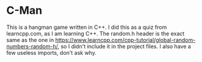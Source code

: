 # C-Man
This is a hangman game written in C++.  I did this as a quiz from learncpp.com, as I am learning C++. The random.h header is the exact same as the one in https://www.learncpp.com/cpp-tutorial/global-random-numbers-random-h/, so I didn't include it in the project files. I also have a few useless imports, don't ask why.
